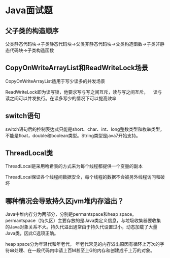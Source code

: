 # Java面试题

## 父子类的构造顺序

父类静态代码块->子类静态代码块->父类非静态代码块->父类构造函数->子类非静态代码块->子类构造函数

## CopyOnWriteArrayList和ReadWriteLock场景

CopyOnWriteArrayList适用于写少读多的并发场景

ReadWriteLock即为读写锁，他要求写与写之间互斥，读与写之间互斥，    读与读之间可以并发执行。在读多写少的情况下可以提高效率

## switch语句

switch语句后的控制表达式只能是short、char、int、long整数类型和枚举类型，不能是float，double和boolean类型。String类型是java7开始支持。

## ThreadLocal类

ThreadLocal是采用哈希表的方式来为每个线程都提供一个变量的副本

ThreadLocal保证各个线程间数据安全，每个线程的数据不会被另外线程访问和破坏

## 哪种情况会导致持久区jvm堆内存溢出？

Java中堆内存分为两部分，分别是permantspace和heap space。permantspace（持久区）主要存放的是Java类定义信息，与垃圾收集器要收集的Java对象关系不大。持久代溢出通常由于持久代设置过小，动态加载了大量Java类，因此C选项正确。

heap space分为年轻代和年老代， 年老代常见的内存溢出原因有循环上万次的字符串处理、在一段代码内申请上百M甚至上G的内存和创建成千上万的对象。
